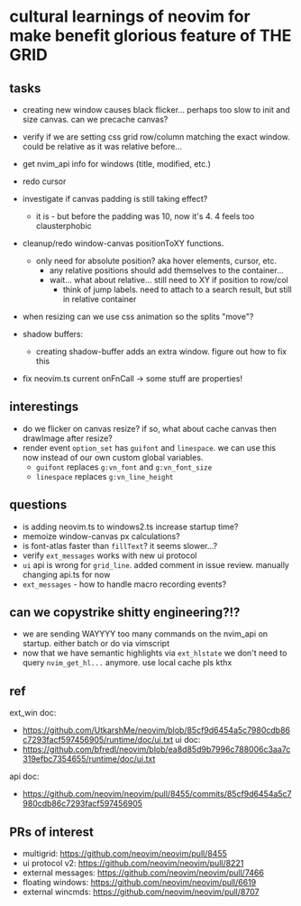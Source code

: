 # cultural learnings of neovim for make benefit glorious feature of THE GRID

## tasks
- creating new window causes black flicker... perhaps too slow to init and size canvas. can we precache canvas?
- verify if we are setting css grid row/column matching the exact window. could be relative as it was relative before...
- get nvim_api info for windows (title, modified, etc.)
- redo cursor
- investigate if canvas padding is still taking effect?
  - it is - but before the padding was 10, now it's 4. 4 feels too clausterphobic
- cleanup/redo window-canvas positionToXY functions.
  - only need for absolute position? aka hover elements, cursor, etc.
    - any relative positions should add themselves to the container...
    - wait... what about relative... still need to XY if position to row/col
        - think of jump labels. need to attach to a search result, but still
          in relative container
- when resizing can we use css animation so the splits "move"?
- shadow buffers:
  - creating shadow-buffer adds an extra window. figure out how to fix this

- fix neovim.ts current onFnCall -> some stuff are properties!

## interestings
- do we flicker on canvas resize? if so, what about cache canvas then drawImage after resize?
- render event `option_set` has `guifont` and `linespace`. we can use this now instead of our own custom global variables.
  - `guifont` replaces `g:vn_font` and `g:vn_font_size`
  - `linespace` replaces `g:vn_line_height`

## questions
- is adding neovim.ts to windows2.ts increase startup time?
- memoize window-canvas px calculations?
- is font-atlas faster than `fillText`? it seems slower...?
- verify `ext_messages` works with new ui protocol
- `ui` api is wrong for `grid_line`. added comment in issue review. manually changing api.ts for now
- `ext_messages` - how to handle macro recording events?

## can we copystrike shitty engineering?!?
- we are sending WAYYYY too many commands on the nvim_api on startup. either batch or do via vimscript
- now that we have semantic highlights via `ext_hlstate` we don't need to query `nvim_get_hl...` anymore. use local cache pls kthx

## ref
ext_win doc:
- https://github.com/UtkarshMe/neovim/blob/85cf9d6454a5c7980cdb86c7293facf597456905/runtime/doc/ui.txt 
ui doc:
- https://github.com/bfredl/neovim/blob/ea8d85d9b7996c788006c3aa7c319efbc7354655/runtime/doc/ui.txt

api doc:
- https://github.com/neovim/neovim/pull/8455/commits/85cf9d6454a5c7980cdb86c7293facf597456905

## PRs of interest
- multigrid: https://github.com/neovim/neovim/pull/8455
- ui protocol v2: https://github.com/neovim/neovim/pull/8221
- external messages: https://github.com/neovim/neovim/pull/7466
- floating windows: https://github.com/neovim/neovim/pull/6619
- external wincmds: https://github.com/neovim/neovim/pull/8707
